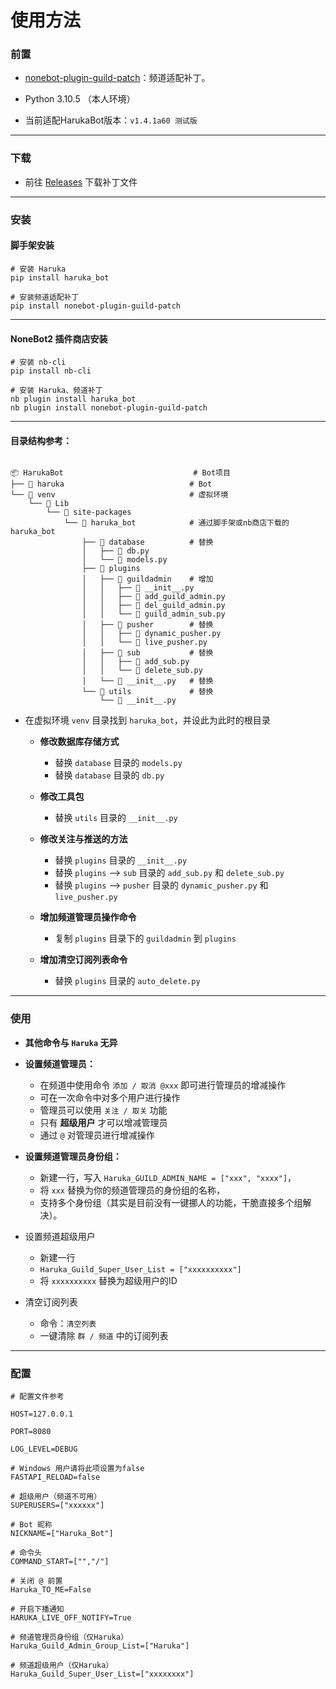 # 使用方法

### 前置

- [nonebot-plugin-guild-patch](https://github.com/mnixry/nonebot-plugin-guild-patch)：频道适配补丁。

- Python 3.10.5 （本人环境）

- 当前适配HarukaBot版本：`v1.4.1a60 测试版`

---

### 下载

- 前往 [Releases](https://github.com/17TheWord/HarukaBot_Guild_Patch/releases) 下载补丁文件

---

### 安装

#### 脚手架安装

<CodeGroup>
  <CodeGroupItem title="pip">

```shell
# 安装 Haruka
pip install haruka_bot

# 安装频道适配补丁
pip install nonebot-plugin-guild-patch
```

  </CodeGroupItem>
</CodeGroup>

---

#### NoneBot2 插件商店安装

<CodeGroup>
  <CodeGroupItem title="pip">

```shell
# 安装 nb-cli
pip install nb-cli

# 安装 Haruka、频道补丁
nb plugin install haruka_bot
nb plugin install nonebot-plugin-guild-patch
```

  </CodeGroupItem>
</CodeGroup>

---

#### 目录结构参考：
```

📦 HarukaBot                             # Bot项目
├── 📂 haruka                            # Bot
└── 📂 venv                              # 虚拟环境
    └── 📂 Lib
        └── 📂 site-packages
            └── 📂 haruka_bot            # 通过脚手架或nb商店下载的haruka_bot
                ├── 📂 database          # 替换
                │   ├── 📜 db.py
                │   └── 📜 models.py
                ├── 📂 plugins
                │   ├── 📂 guildadmin    # 增加
                │   │   ├── 📜 __init__.py
                │   │   ├── 📜 add_guild_admin.py
                │   │   ├── 📜 del_guild_admin.py
                │   │   └── 📜 guild_admin_sub.py
                │   ├── 📂 pusher        # 替换
                │   │   ├── 📜 dynamic_pusher.py
                │   │   └── 📜 live_pusher.py
                │   ├── 📂 sub           # 替换
                │   │   ├── 📜 add_sub.py
                │   │   └── 📜 delete_sub.py
                │   └── 📜 __init__.py   # 替换
                └── 📂 utils             # 替换
                    └── 📜 __init__.py
```

- 在虚拟环境 `venv` 目录找到 `haruka_bot`，并设此为此时的根目录
  - **修改数据库存储方式**
    - 替换 `database` 目录的 `models.py`
    - 替换 `database` 目录的 `db.py`


  - **修改工具包**
    - 替换 `utils` 目录的 `__init__.py`

  - **修改关注与推送的方法**
    - 替换 `plugins` 目录的 `__init__.py`
    - 替换 `plugins` --> `sub` 目录的 `add_sub.py` 和 `delete_sub.py`
    - 替换 `plugins` --> `pusher` 目录的 `dynamic_pusher.py` 和 `live_pusher.py`

  - **增加频道管理员操作命令**
    - 复制 `plugins` 目录下的 `guildadmin` 到 `plugins`

  - **增加清空订阅列表命令**
    - 替换 `plugins` 目录的 `auto_delete.py`

---

### 使用

- **其他命令与 `Haruka` 无异**


- **设置频道管理员：**
    - 在频道中使用命令 `添加 / 取消 @xxx` 即可进行管理员的增减操作
    - 可在一次命令中对多个用户进行操作
    - 管理员可以使用 `关注 / 取关` 功能
    - 只有 **超级用户** 才可以增减管理员
    - 通过 `@` 对管理员进行增减操作


- **设置频道管理员身份组：**
    - 新建一行，写入 `Haruka_GUILD_ADMIN_NAME = ["xxx", "xxxx"]`，
    - 将 `xxx` 替换为你的频道管理员的身份组的名称，
    - 支持多个身份组（其实是目前没有一键挪人的功能，干脆直接多个组解决）。


- 设置频道超级用户
    - 新建一行
    - `Haruka_Guild_Super_User_List = ["xxxxxxxxxx"]`
    - 将 `xxxxxxxxxx` 替换为超级用户的ID

- 清空订阅列表
  - 命令：`清空列表`
  - 一键清除 `群 / 频道` 中的订阅列表

---

### 配置
```
# 配置文件参考

HOST=127.0.0.1

PORT=8080

LOG_LEVEL=DEBUG

# Windows 用户请将此项设置为false
FASTAPI_RELOAD=false    
      
# 超级用户（频道不可用）
SUPERUSERS=["xxxxxx"]  
       
# Bot 昵称
NICKNAME=["Haruka_Bot"]        
           
# 命令头
COMMAND_START=["","/"]  
          
# 关闭 @ 前置
Haruka_TO_ME=False

# 开启下播通知
HARUKA_LIVE_OFF_NOTIFY=True
     
# 频道管理员身份组（仅Haruka）
Haruka_Guild_Admin_Group_List=["Haruka"]

# 频道超级用户（仅Haruka）
Haruka_Guild_Super_User_List=["xxxxxxxx"]
```
